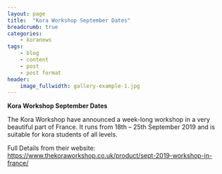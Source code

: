 ```yaml
---
layout: page
title:  "Kora Workshop September Dates"
breadcrumb: true
categories:
    - koranews
tags:
    - blog
    - content
    - post
    - post format
header:
    image_fullwidth: gallery-example-1.jpg
---
```


**Kora Workshop September Dates**

The Kora Workshop have announced a week-long workshop in a very beautiful part of France. It runs from 18th – 25th September 2019 and is suitable for kora students of all levels.

Full Details from their website: <https://www.thekoraworkshop.co.uk/product/sept-2019-workshop-in-france/> 
